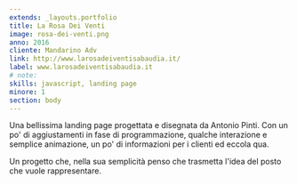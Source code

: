 ```yaml
---
extends: _layouts.portfolio
title: La Rosa Dei Venti
image: rosa-dei-venti.png
anno: 2016
cliente: Mandarino Adv
link: http://www.larosadeiventisabaudia.it/
label: www.larosadeiventisabaudia.it
# note: 
skills: javascript, landing page
minore: 1
section: body
---
```


Una bellissima landing page progettata e disegnata da Antonio Pinti. Con un po' di aggiustamenti in fase di programmazione, qualche interazione e semplice animazione, un po' di informazioni per i clienti ed eccola qua.

Un progetto che, nella sua semplicità penso che trasmetta l'idea del posto che vuole rappresentare.